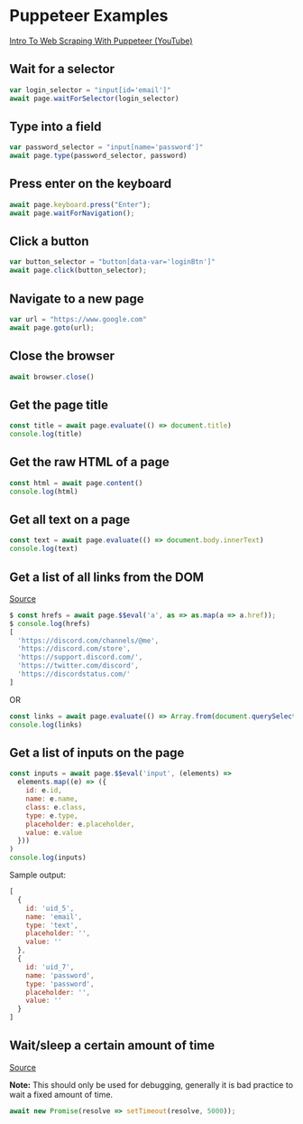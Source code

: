 # Puppeteer Examples
[Intro To Web Scraping With Puppeteer (YouTube)](https://www.youtube.com/watch?v=S67gyqnYHmI)

## Wait for a selector
``` js
var login_selector = "input[id='email']"
await page.waitForSelector(login_selector)
```

## Type into a field
``` js
var password_selector = "input[name='password']"
await page.type(password_selector, password)
```

## Press enter on the keyboard
``` js 
await page.keyboard.press("Enter");
await page.waitForNavigation();
```

## Click a button
``` js
var button_selector = "button[data-var='loginBtn']"
await page.click(button_selector);
```

## Navigate to a new page
``` js
var url = "https://www.google.com"
await page.goto(url);
```

## Close the browser
``` js
await browser.close()
```

## Get the page title
``` js
const title = await page.evaluate(() => document.title)
console.log(title)
```

## Get the raw HTML of a page
``` js
const html = await page.content()
console.log(html)
```

## Get all text on a page
``` js
const text = await page.evaluate(() => document.body.innerText)
console.log(text)
```

## Get a list of all links from the DOM
[Source](https://stackoverflow.com/a/49492141)
``` js
$ const hrefs = await page.$$eval('a', as => as.map(a => a.href));
$ console.log(hrefs)
[
  'https://discord.com/channels/@me',
  'https://discord.com/store',
  'https://support.discord.com/',
  'https://twitter.com/discord',
  'https://discordstatus.com/'
]
```
OR
``` js
const links = await page.evaluate(() => Array.from(document.querySelectorAll('a'), (elem) => elem.href))
console.log(links)
```

## Get a list of inputs on the page
```js
const inputs = await page.$$eval('input', (elements) =>
  elements.map((e) => ({
    id: e.id,
    name: e.name,
    class: e.class,
    type: e.type,
    placeholder: e.placeholder,
    value: e.value
  }))
)
console.log(inputs)
```
Sample output:
``` js
[
  {
    id: 'uid_5',
    name: 'email',
    type: 'text',
    placeholder: '',
    value: ''
  },
  {
    id: 'uid_7',
    name: 'password',
    type: 'password',
    placeholder: '',
    value: ''
  }
]
```

## Wait/sleep a certain amount of time
[Source](https://stackoverflow.com/a/49139664)

**Note:** This should only be used for debugging, generally it is bad practice to wait a fixed amount of time.
``` js
await new Promise(resolve => setTimeout(resolve, 5000));
```
